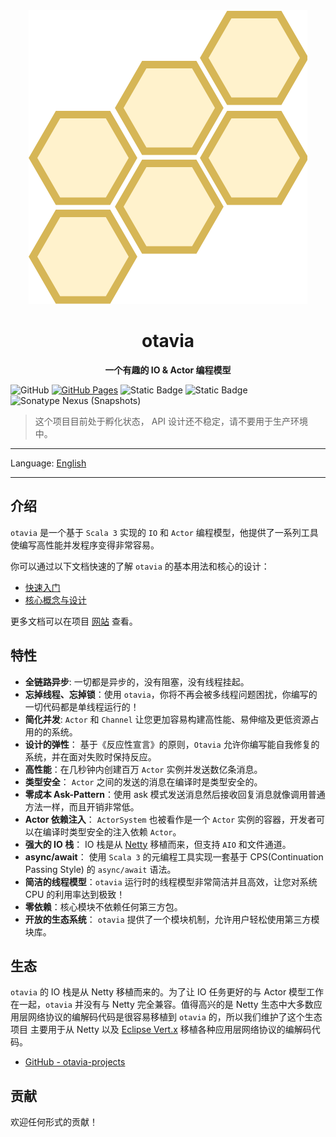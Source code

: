 <div align=center>
<img src="docs/_assets/images/logo.drawio.svg" alt="otavia" >
</div>
<h1 align=center>otavia</h1>

<p align=center ><b>一个有趣的 IO & Actor 编程模型</b></p>

![GitHub](https://img.shields.io/github/license/yankun1992/otavia)
[![GitHub Pages](https://github.com/otavia-projects/otavia/actions/workflows/gh-pages.yml/badge.svg)](https://otavia-projects.github.io/otavia/home.html)
![Static Badge](https://img.shields.io/badge/JDK-17%2B-blue)
![Static Badge](https://img.shields.io/badge/Scala-3.3-blue)
![Sonatype Nexus (Snapshots)](https://img.shields.io/nexus/s/cc.otavia/otavia-runtime_3?server=https%3A%2F%2Fs01.oss.sonatype.org)


> 这个项目目前处于孵化状态， API 设计还不稳定，请不要用于生产环境中。

<hr>

Language: [English](./README.md)

<hr>

## 介绍

`otavia` 是一个基于 `Scala 3` 实现的 `IO` 和 `Actor` 编程模型，他提供了一系列工具使编写高性能并发程序变得非常容易。

你可以通过以下文档快速的了解 `otavia` 的基本用法和核心的设计：

- [快速入门](./docs/_docs/zh/quick_start.md)
- [核心概念与设计](./docs/_docs/zh/core_concept.md)

更多文档可以在项目 [网站](https://otavia-projects.github.io/otavia/home.html) 查看。

## 特性

- **全链路异步**: 一切都是异步的，没有阻塞，没有线程挂起。
- **忘掉线程、忘掉锁**：使用 `otavia`，你将不再会被多线程问题困扰，你编写的一切代码都是单线程运行的！
- **简化并发**: `Actor` 和 `Channel` 让您更加容易构建高性能、易伸缩及更低资源占用的的系统。
- **设计的弹性**： 基于《反应性宣言》的原则，`Otavia` 允许你编写能自我修复的系统，并在面对失败时保持反应。
- **高性能**：在几秒钟内创建百万 `Actor` 实例并发送数亿条消息。
- **类型安全**： `Actor` 之间的发送的消息在编译时是类型安全的。
- **零成本 Ask-Pattern**：使用 ask 模式发送消息然后接收回复消息就像调用普通方法一样，而且开销非常低。
- **Actor 依赖注入**： `ActorSystem` 也被看作是一个 `Actor` 实例的容器，开发者可以在编译时类型安全的注入依赖 `Actor`。
- **强大的 IO 栈**： IO 栈是从 [Netty](https://netty.io) 移植而来，但支持 `AIO` 和文件通道。
- **async/await**： 使用 `Scala 3` 的元编程工具实现一套基于 CPS(Continuation Passing Style) 的 `async/await` 语法。
- **简洁的线程模型**：`otavia` 运行时的线程模型非常简洁并且高效，让您对系统 CPU 的利用率达到极致！
- **零依赖**：核心模块不依赖任何第三方包。
- **开放的生态系统**： `otavia` 提供了一个模块机制，允许用户轻松使用第三方模块库。

## 生态

`otavia` 的 IO 栈是从 Netty 移植而来的。为了让 IO 任务更好的与 Actor 模型工作在一起，`otavia` 并没有与 Netty
完全兼容。值得高兴的是 Netty 生态中大多数应用层网络协议的编解码代码是很容易移植到 `otavia` 的，所以我们维护了这个生态项目
主要用于从 Netty 以及 [Eclipse Vert.x](https://vertx.io/) 移植各种应用层网络协议的编解码代码。

- [GitHub - otavia-projects](https://github.com/otavia-projects)

## 贡献

欢迎任何形式的贡献！

